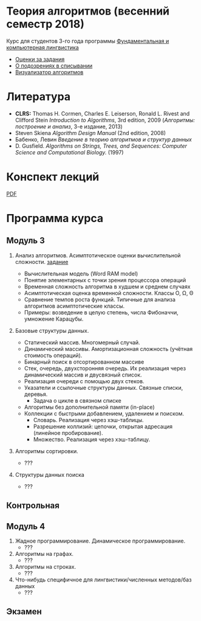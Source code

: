 # Теория алгоритмов (весенний семестр 2018)

Курс для студентов 3-го года программы [Фундаментальная и компьютерная лингвистика](https://www.hse.ru/ba/ling/)

* [Оценки за задания](https://docs.google.com/spreadsheets/d/e/2PACX-1vRkI9ORu_drRCs7EGCNriny9_zrseHFBuIl8-aJt--NMskHg1jj7LWojfsCNxhqDmsZjIbcsa42MvN2/pubhtml)
* [О подозрениях в списывании](meta/cheating.md)
* [Визуализатор алгоритмов](http://algo-visualizer.jasonpark.me)

# Литература

* **CLRS:** Thomas H. Cormen, Charles E. Leiserson, Ronald L. Rivest and Clifford Stein *Introduction to Algorithms*, 3rd edition, 2009
  (*Алгоритмы: построение и анализ*, 3-е издание, 2013)
* Steven Skiena *Algorithm Design Manual* (2nd edition, 2008)
* Бабенко, Левин *Введение в теорию алгоритмов и структур данных*
* D. Gusfield. *Algorithms on Strings, Trees, and Sequences: Computer Science and Computational Biology.* (1997)

# Конспект лекций

[PDF](https://mkuznets.com/hse/2018-alg/lecture_notes.pdf)


# Программа курса

## Модуль 3

1. Анализ алгоритмов. Асимптотическое оценки вычислительной сложности. [задание](problems/01)
	* Вычислительная модель (Word RAM model)
	* Понятие элементарных с точки зрения процессора операций
	* Временная сложность алгоритма в худшем и среднем случаях
	* Асимптотическая оценка временной сложности. Классы O, Ω, Θ
	* Сравнение темпов роста функций. Типичные для анализа алгоритмов асимптотические классы.
	* Примеры: возведение в целую степень, числа Фибоначчи, умножение Карацубы.

2. Базовые структуры данных.
	* Статический массив. Многомерный случай.
	* Динамический массивы. Амортизационная сложность (учётная стоимость операций).
	* Бинарный поиск в отсортированном массиве
	* Стек, очередь, двухсторонняя очередь. Их реализация через динамический массив и двусвязный список.
	* Реализация очереди с помощью двух стеков.
	* Указатели и ссылочные структуры данных. Связные списки, деревья.
		* Задача о цикле в связном списке
	* Алгоритмы без дополнительной памяти (in-place)
	* Коллекции с быстрыми добавлением, удалением и поиском.
		* Словарь. Реализация через хэш-таблицы.
		* Разрешение коллизий: цепочки, открытая адресация (линейное пробирование).
		* Множество. Реализация через хэш-таблицу.

3. Алгоритмы сортировки.
	* ???
4. Структуры данных поиска
    * ???

## Контрольная

## Модуль 4

1. Жадное программирование. Динамическое программирование.
	* ???
2. Алгоритмы на графах.
	* ???
3. Алгоритмы на строках.
	* ???
4. Что-нибудь специфичное для лингвистики/численных методов/баз данных
	* ???

## Экзамен